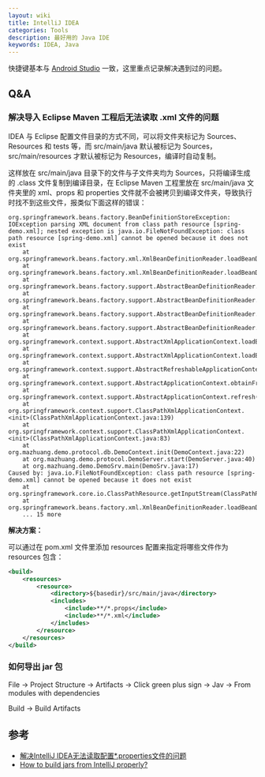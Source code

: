 ```yaml
---
layout: wiki
title: IntelliJ IDEA
categories: Tools
description: 最好用的 Java IDE
keywords: IDEA, Java
---
```



快捷键基本与 [Android Studio](./android-studio/) 一致，这里重点记录解决遇到过的问题。
## Q&A


### 解决导入 Eclipse Maven 工程后无法读取 .xml 文件的问题

IDEA 与 Eclipse 配置文件目录的方式不同，可以将文件夹标记为 Sources、Resources 和 tests 等，而 src/main/java 默认被标记为 Sources，src/main/resources 才默认被标记为 Resources，编译时自动复制。

这样放在 src/main/java 目录下的文件与子文件夹均为 Sources，只将编译生成的 .class 文件复制到编译目录，在 Eclipse Maven 工程里放在 src/main/java 文件夹里的 xml、props 和 properties 文件就不会被拷贝到编译文件夹，导致执行时找不到这些文件，报类似下面这样的错误：

```
org.springframework.beans.factory.BeanDefinitionStoreException: IOException parsing XML document from class path resource [spring-demo.xml]; nested exception is java.io.FileNotFoundException: class path resource [spring-demo.xml] cannot be opened because it does not exist
	at org.springframework.beans.factory.xml.XmlBeanDefinitionReader.loadBeanDefinitions(XmlBeanDefinitionReader.java:343)
	at org.springframework.beans.factory.xml.XmlBeanDefinitionReader.loadBeanDefinitions(XmlBeanDefinitionReader.java:303)
	at org.springframework.beans.factory.support.AbstractBeanDefinitionReader.loadBeanDefinitions(AbstractBeanDefinitionReader.java:180)
	at org.springframework.beans.factory.support.AbstractBeanDefinitionReader.loadBeanDefinitions(AbstractBeanDefinitionReader.java:216)
	at org.springframework.beans.factory.support.AbstractBeanDefinitionReader.loadBeanDefinitions(AbstractBeanDefinitionReader.java:187)
	at org.springframework.beans.factory.support.AbstractBeanDefinitionReader.loadBeanDefinitions(AbstractBeanDefinitionReader.java:251)
	at org.springframework.context.support.AbstractXmlApplicationContext.loadBeanDefinitions(AbstractXmlApplicationContext.java:127)
	at org.springframework.context.support.AbstractXmlApplicationContext.loadBeanDefinitions(AbstractXmlApplicationContext.java:93)
	at org.springframework.context.support.AbstractRefreshableApplicationContext.refreshBeanFactory(AbstractRefreshableApplicationContext.java:129)
	at org.springframework.context.support.AbstractApplicationContext.obtainFreshBeanFactory(AbstractApplicationContext.java:540)
	at org.springframework.context.support.AbstractApplicationContext.refresh(AbstractApplicationContext.java:454)
	at org.springframework.context.support.ClassPathXmlApplicationContext.<init>(ClassPathXmlApplicationContext.java:139)
	at org.springframework.context.support.ClassPathXmlApplicationContext.<init>(ClassPathXmlApplicationContext.java:83)
	at org.mazhuang.demo.protocol.db.DemoContext.init(DemoContext.java:22)
	at org.mazhuang.demo.protocol.DemoServer.start(DemoServer.java:40)
	at org.mazhuang.demo.DemoSrv.main(DemoSrv.java:17)
Caused by: java.io.FileNotFoundException: class path resource [spring-demo.xml] cannot be opened because it does not exist
	at org.springframework.core.io.ClassPathResource.getInputStream(ClassPathResource.java:158)
	at org.springframework.beans.factory.xml.XmlBeanDefinitionReader.loadBeanDefinitions(XmlBeanDefinitionReader.java:329)
	... 15 more
```

**解决方案：**

可以通过在 pom.xml 文件里添加 resources 配置来指定将哪些文件作为 resources 包含：

```xml
<build>
    <resources>
        <resource>
            <directory>${basedir}/src/main/java</directory>
            <includes>
                <include>**/*.props</include>
                <include>**/*.xml</include>
            </includes>
        </resource>
    </resources>
</build>
```

### 如何导出 jar 包

File -> Project Structure -> Artifacts -> Click green plus sign -> Jav -> From modules with dependencies

Build -> Build Artifacts

## 参考

* [解决IntelliJ IDEA无法读取配置*.properties文件的问题](http://www.cnblogs.com/zqr99/p/7642712.html)
* [How to build jars from IntelliJ properly?](https://stackoverflow.com/questions/1082580/how-to-build-jars-from-intellij-properly)

